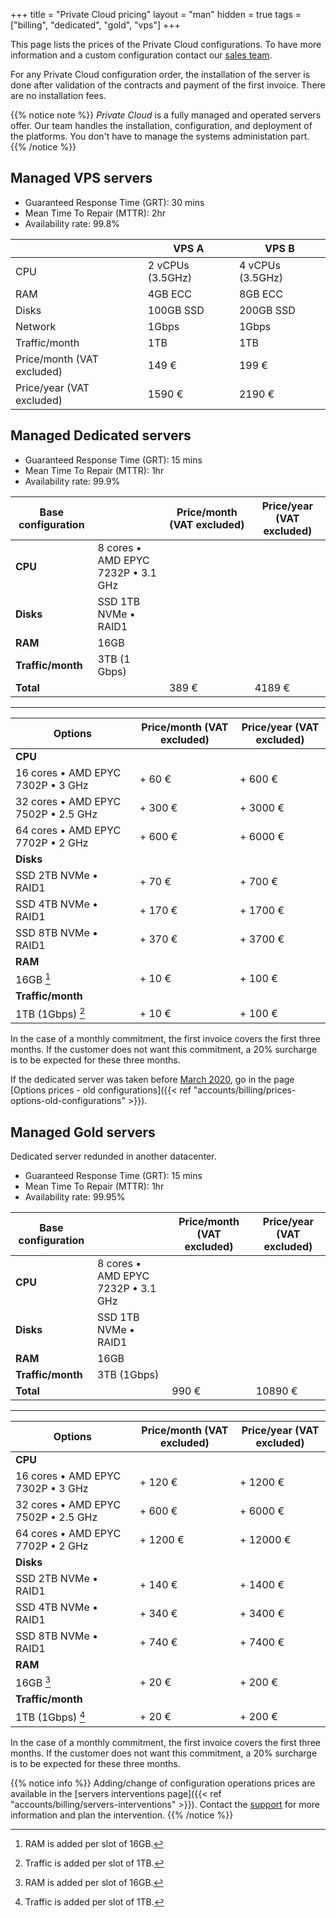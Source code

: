 +++
title = "Private Cloud pricing"
layout = "man"
hidden = true
tags = ["billing", "dedicated", "gold", "vps"]
+++

This page lists the prices of the Private Cloud configurations. To have more information and a custom configuration contact our [sales team](https://www.alwaysdata.com/en/catalyst/).

For any Private Cloud configuration order, the installation of the server is done after validation of the contracts and payment of the first invoice. There are no installation fees.

{{% notice note %}}
*Private Cloud* is a fully managed and operated servers offer. Our team handles the installation, configuration, and deployment of the platforms. You don't have to manage the systems administation part.
{{% /notice %}}

## Managed VPS servers

* Guaranteed Response Time (GRT): 30 mins
* Mean Time To Repair (MTTR): 2hr
* Availability rate: 99.8%

|                            | VPS A            | VPS B            |
|----------------------------|------------------|------------------|
| CPU                        | 2 vCPUs (3.5GHz) | 4 vCPUs (3.5GHz) |
| RAM                        | 4GB ECC          | 8GB ECC          |
| Disks                      | 100GB SSD        | 200GB SSD        |
| Network                    | 1Gbps            | 1Gbps            |
| Traffic/month              | 1TB              | 1TB              |
| Price/month (VAT excluded) | 149 €            | 199 €            |
| Price/year (VAT excluded)  | 1590 €           | 2190 €           |

## Managed Dedicated servers

* Guaranteed Response Time (GRT): 15 mins
* Mean Time To Repair (MTTR): 1hr
* Availability rate: 99.9%

| Base configuration    |                                    | Price/month (VAT excluded) | Price/year (VAT excluded) |
| --------------------- | ---------------------------------- | -------------------------- | ------------------------- |
| **CPU**               | 8 cores • AMD EPYC 7232P • 3.1 GHz |                            |                           |
| **Disks**             | SSD 1TB NVMe • RAID1               |                            |                           |
| **RAM**               | 16GB                               |                            |                           |
| **Traffic/month**     | 3TB (1 Gbps)                       |                            |                           |
| **Total**             |                                    | 389 €                      | 4189 €                    |

---

| Options                             | Price/month (VAT excluded) | Price/year (VAT excluded) |
| ----------------------------------- | -------------------------- | ------------------------- |
| **CPU**                             |                            |                           |
| 16 cores • AMD EPYC 7302P • 3 GHz   | + 60 €                     | + 600 €                   |
| 32 cores • AMD EPYC 7502P • 2.5 GHz | + 300 €                    | + 3000 €                  |
| 64 cores • AMD EPYC 7702P • 2 GHz   | + 600 €                    | + 6000 €                  |
| **Disks**                           |                            |                           |
| SSD 2TB NVMe • RAID1                | + 70 €                     | + 700 €                   |
| SSD 4TB NVMe • RAID1                | + 170 €                    | + 1700 €                  |
| SSD 8TB NVMe • RAID1                | + 370 €                    | + 3700 €                  |
| **RAM**                             |                            |                           |
| 16GB [^1]                           | + 10 €                     | + 100 €                   |
| **Traffic/month**                   |                            |                           |
| 1TB (1Gbps) [^2]                    | + 10 €                     | + 100 €                   |

In the case of a monthly commitment, the first invoice covers the first three months. If the customer does not want this commitment, a 20% surcharge is to be expected for these three months.

If the dedicated server was taken before [March 2020](https://blog.alwaysdata.com/en/2020/03/03/harderware-better-faster-stronger/), go in the page [Options prices - old configurations]({{< ref "accounts/billing/prices-options-old-configurations" >}}).

## Managed Gold servers

Dedicated server redunded in another datacenter.

* Guaranteed Response Time (GRT): 15 mins
* Mean Time To Repair (MTTR): 1hr
* Availability rate: 99.95%

| Base configuration    |                                    | Price/month (VAT excluded) | Price/year (VAT excluded) |
| --------------------- | ---------------------------------- | -------------------------- | ------------------------- |
| **CPU**               | 8 cores • AMD EPYC 7232P • 3.1 GHz |                            |                           |
| **Disks**             | SSD 1TB NVMe • RAID1               |                            |                           |
| **RAM**               | 16GB                               |                            |                           |
| **Traffic/month**     | 3TB (1Gbps)                        |                            |                           |
| **Total**             |                                    | 990 €                      | 10890 €                   |

---

| Options                             | Price/month (VAT excluded) | Price/year (VAT excluded) |
| ----------------------------------- | -------------------------- | ------------------------- |
| **CPU**                             |                            |                           |
| 16 cores • AMD EPYC 7302P • 3 GHz   | + 120 €                    | + 1200 €                  |
| 32 cores • AMD EPYC 7502P • 2.5 GHz | + 600 €                    | + 6000 €                  |
| 64 cores • AMD EPYC 7702P • 2 GHz   | + 1200 €                   | + 12000 €                 |
| **Disks**                           |                            |                           |
| SSD 2TB NVMe • RAID1                | + 140 €                    | + 1400 €                  |
| SSD 4TB NVMe • RAID1                | + 340 €                    | + 3400 €                  |
| SSD 8TB NVMe • RAID1                | + 740 €                    | + 7400 €                  |
| **RAM**                             |        	             |                           |
| 16GB [^1]                           | + 20 €	             | + 200 €                   |
| **Traffic/month**                   |      		             |                           |
| 1TB (1Gbps) [^2]                    | + 20 €                     | + 200 €                   |

In the case of a monthly commitment, the first invoice covers the first three months. If the customer does not want this commitment, a 20% surcharge is to be expected for these three months.

{{% notice info %}}
Adding/change of configuration operations prices are available in the [servers interventions page]({{< ref "accounts/billing/servers-interventions" >}}). Contact the [support](https://admin.alwaysdata.com/support/add/) for more information and plan the intervention.
{{% /notice %}}

[^1]: RAM is added per slot of 16GB.
[^2]: Traffic is added per slot of 1TB.
